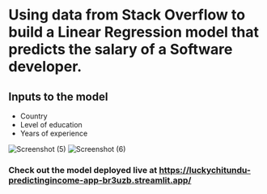 # Using data from Stack Overflow to build a Linear Regression model that predicts the salary of a Software developer. 
## Inputs to the model
* Country
* Level of education
* Years of experience 

![Screenshot (5)](https://user-images.githubusercontent.com/87910852/230748346-0491abca-8c1e-4ca9-8f4e-b266a9f86abf.png)
![Screenshot (6)](https://user-images.githubusercontent.com/87910852/230748356-41bff3ce-4d5c-4aa8-9dab-f416f8ff9257.png)
### Check out the model deployed live at https://luckychitundu-predictingincome-app-br3uzb.streamlit.app/
